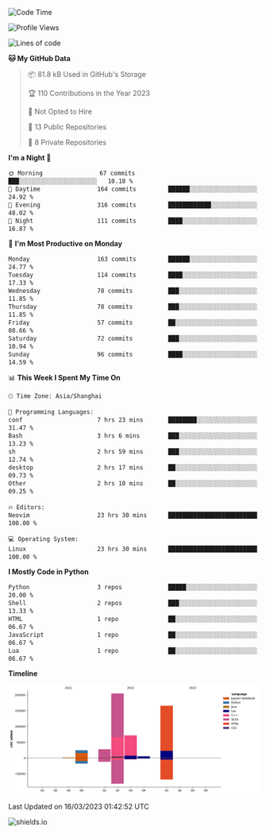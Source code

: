 <!--START_SECTION:waka-->
![Code Time](http://img.shields.io/badge/Code%20Time-226%20hrs%2056%20mins-blue)

![Profile Views](http://img.shields.io/badge/Profile%20Views-0-blue)

![Lines of code](https://img.shields.io/badge/From%20Hello%20World%20I%27ve%20Written-505.0%20thousand%20lines%20of%20code-blue)

**🐱 My GitHub Data** 

> 📦 81.8 kB Used in GitHub's Storage 
 > 
> 🏆 110 Contributions in the Year 2023
 > 
> 🚫 Not Opted to Hire
 > 
> 📜 13 Public Repositories 
 > 
> 🔑 8 Private Repositories 
 > 
**I'm a Night 🦉** 

```text
🌞 Morning                67 commits          ███░░░░░░░░░░░░░░░░░░░░░░   10.18 % 
🌆 Daytime                164 commits         ██████░░░░░░░░░░░░░░░░░░░   24.92 % 
🌃 Evening                316 commits         ████████████░░░░░░░░░░░░░   48.02 % 
🌙 Night                  111 commits         ████░░░░░░░░░░░░░░░░░░░░░   16.87 % 
```
📅 **I'm Most Productive on Monday** 

```text
Monday                   163 commits         ██████░░░░░░░░░░░░░░░░░░░   24.77 % 
Tuesday                  114 commits         ████░░░░░░░░░░░░░░░░░░░░░   17.33 % 
Wednesday                78 commits          ███░░░░░░░░░░░░░░░░░░░░░░   11.85 % 
Thursday                 78 commits          ███░░░░░░░░░░░░░░░░░░░░░░   11.85 % 
Friday                   57 commits          ██░░░░░░░░░░░░░░░░░░░░░░░   08.66 % 
Saturday                 72 commits          ███░░░░░░░░░░░░░░░░░░░░░░   10.94 % 
Sunday                   96 commits          ████░░░░░░░░░░░░░░░░░░░░░   14.59 % 
```


📊 **This Week I Spent My Time On** 

```text
🕑︎ Time Zone: Asia/Shanghai

💬 Programming Languages: 
conf                     7 hrs 23 mins       ████████░░░░░░░░░░░░░░░░░   31.47 % 
Bash                     3 hrs 6 mins        ███░░░░░░░░░░░░░░░░░░░░░░   13.23 % 
sh                       2 hrs 59 mins       ███░░░░░░░░░░░░░░░░░░░░░░   12.74 % 
desktop                  2 hrs 17 mins       ██░░░░░░░░░░░░░░░░░░░░░░░   09.73 % 
Other                    2 hrs 10 mins       ██░░░░░░░░░░░░░░░░░░░░░░░   09.25 % 

🔥 Editors: 
Neovim                   23 hrs 30 mins      █████████████████████████   100.00 % 

💻 Operating System: 
Linux                    23 hrs 30 mins      █████████████████████████   100.00 % 
```

**I Mostly Code in Python** 

```text
Python                   3 repos             █████░░░░░░░░░░░░░░░░░░░░   20.00 % 
Shell                    2 repos             ███░░░░░░░░░░░░░░░░░░░░░░   13.33 % 
HTML                     1 repo              ██░░░░░░░░░░░░░░░░░░░░░░░   06.67 % 
JavaScript               1 repo              ██░░░░░░░░░░░░░░░░░░░░░░░   06.67 % 
Lua                      1 repo              ██░░░░░░░░░░░░░░░░░░░░░░░   06.67 % 
```



**Timeline**

![Lines of Code chart](https://raw.githubusercontent.com/kopp4/kopp4/main/assets/bar_graph.png)


 Last Updated on 16/03/2023 01:42:52 UTC
<!--END_SECTION:waka-->
![shields.io](https://img.shields.io/github/commit-activity/w/kopp4/kopp4?color=g&label=abusing%20bot&style=flat-square)
